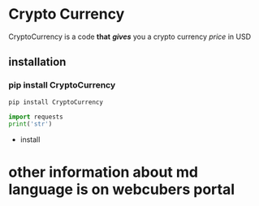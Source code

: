 # Crypto Currency
CryptoCurrency is a code **that** ***gives*** you a crypto currency *price* in USD
## installation
### pip install CryptoCurrency

```bash
pip install CryptoCurrency
```

```python
import requests
print('str')
```

- install

# other information about md language is on webcubers portal